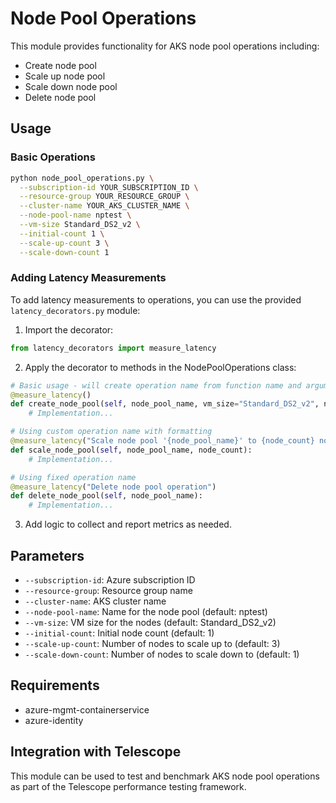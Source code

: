 # Node Pool Operations

This module provides functionality for AKS node pool operations including:
- Create node pool
- Scale up node pool
- Scale down node pool
- Delete node pool

## Usage

### Basic Operations

```bash
python node_pool_operations.py \
  --subscription-id YOUR_SUBSCRIPTION_ID \
  --resource-group YOUR_RESOURCE_GROUP \
  --cluster-name YOUR_AKS_CLUSTER_NAME \
  --node-pool-name nptest \
  --vm-size Standard_DS2_v2 \
  --initial-count 1 \
  --scale-up-count 3 \
  --scale-down-count 1
```

### Adding Latency Measurements

To add latency measurements to operations, you can use the provided `latency_decorators.py` module:

1. Import the decorator:
```python
from latency_decorators import measure_latency
```

2. Apply the decorator to methods in the NodePoolOperations class:
```python
# Basic usage - will create operation name from function name and arguments
@measure_latency()
def create_node_pool(self, node_pool_name, vm_size="Standard_DS2_v2", node_count=1):
    # Implementation...

# Using custom operation name with formatting
@measure_latency("Scale node pool '{node_pool_name}' to {node_count} nodes")
def scale_node_pool(self, node_pool_name, node_count):
    # Implementation...

# Using fixed operation name
@measure_latency("Delete node pool operation")
def delete_node_pool(self, node_pool_name):
    # Implementation...
```

3. Add logic to collect and report metrics as needed.

## Parameters

- `--subscription-id`: Azure subscription ID
- `--resource-group`: Resource group name 
- `--cluster-name`: AKS cluster name
- `--node-pool-name`: Name for the node pool (default: nptest)
- `--vm-size`: VM size for the nodes (default: Standard_DS2_v2)
- `--initial-count`: Initial node count (default: 1)
- `--scale-up-count`: Number of nodes to scale up to (default: 3)
- `--scale-down-count`: Number of nodes to scale down to (default: 1)

## Requirements

- azure-mgmt-containerservice
- azure-identity

## Integration with Telescope

This module can be used to test and benchmark AKS node pool operations as part of the Telescope performance testing framework.
